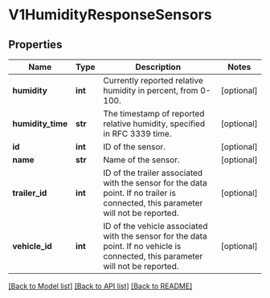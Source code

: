 # V1HumidityResponseSensors

## Properties
Name | Type | Description | Notes
------------ | ------------- | ------------- | -------------
**humidity** | **int** | Currently reported relative humidity in percent, from 0-100. | [optional] 
**humidity_time** | **str** | The timestamp of reported relative humidity, specified in RFC 3339 time. | [optional] 
**id** | **int** | ID of the sensor. | [optional] 
**name** | **str** | Name of the sensor. | [optional] 
**trailer_id** | **int** | ID of the trailer associated with the sensor for the data point. If no trailer is connected, this parameter will not be reported. | [optional] 
**vehicle_id** | **int** | ID of the vehicle associated with the sensor for the data point. If no vehicle is connected, this parameter will not be reported. | [optional] 

[[Back to Model list]](../README.md#documentation-for-models) [[Back to API list]](../README.md#documentation-for-api-endpoints) [[Back to README]](../README.md)


